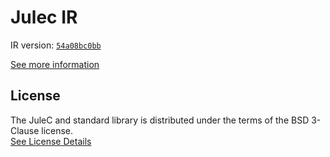 # Julec IR

IR version: [`54a08bc0bb`](https://github.com/julelang/jule/tree/54a08bc0bb78966c2fd80fc040b398edf73d516f)

[See more information](https://manual.jule.dev/getting-started/install-from-source/compile-from-ir.html)

## License

The JuleC and standard library is distributed under the terms of the BSD 3-Clause license. \
[See License Details](./LICENSE)
